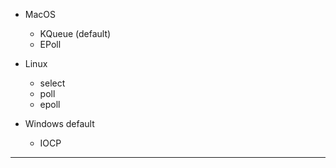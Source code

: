 * MacOS 
    * KQueue (default)
    * EPoll

* Linux
    * select
    * poll
    * epoll

* Windows default
    * IOCP

---
